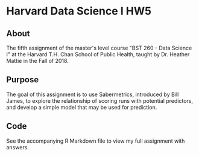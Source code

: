 # Harvard Data Science I HW5

## About

The fifth assignment of the master's level course "BST 260 - Data Science I" at the Harvard T.H. Chan School of Public Health, taught by Dr. Heather Mattie in the Fall of 2018.

## Purpose

The goal of this assignment is to use Sabermetrics, introduced by Bill James, to explore the relationship of scoring runs with potential predictors, and develop a simple model that may be used for prediction.

## Code

See the accompanying R Markdown file to view my full assignment with answers.
